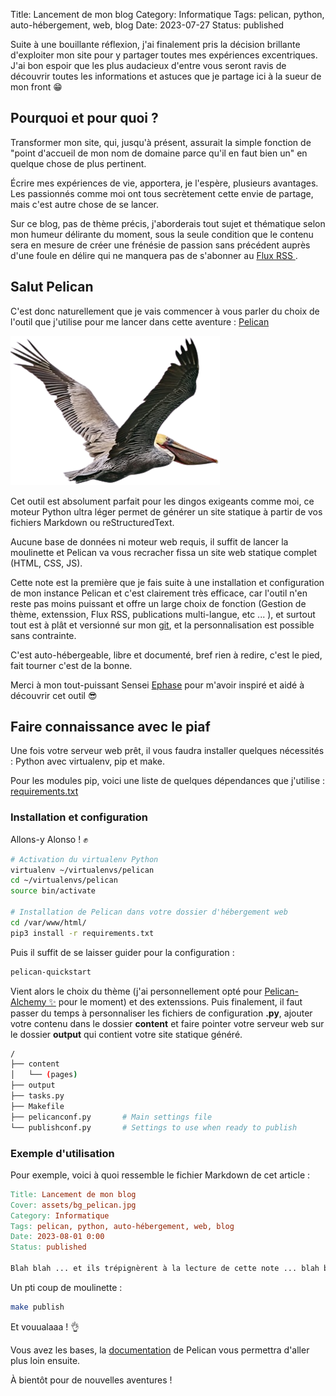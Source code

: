 Title: Lancement de mon blog
Category: Informatique
Tags: pelican, python, auto-hébergement, web, blog
Date: 2023-07-27
Status: published

Suite à une bouillante réflexion, j'ai finalement pris la décision brillante d'exploiter mon site pour y partager toutes mes expériences excentriques.
J'ai bon espoir que les plus audacieux d'entre vous seront ravis de découvrir toutes les informations et astuces que je partage ici à la sueur de mon front 😁

## Pourquoi et pour quoi ?

Transformer mon site, qui, jusqu'à présent, assurait la simple fonction de "point d'accueil de mon nom de domaine parce qu'il en faut bien un" en quelque chose de plus pertinent.

Écrire mes expériences de vie, apportera, je l'espère, plusieurs avantages. Les passionnés comme moi ont tous secrètement cette envie de partage, mais c'est autre chose de se lancer.

Sur ce blog, pas de thème précis, j'aborderais tout sujet et thématique selon mon humeur délirante du moment, sous la seule condition que le contenu sera en mesure de créer une frénésie de passion sans précédent auprès d'une foule en délire qui ne manquera pas de s'abonner au [Flux RSS <i class="fa fa-rss"></i>](https://heuzef.com/feeds/all.atom.xml).

## Salut Pelican

C'est donc naturellement que je vais commencer à vous parler du choix de l'outil que j'utilise pour me lancer dans cette aventure : [Pelican](https://getpelican.com)

![Pelican](../../assets/pelican.png)

Cet outil est absolument parfait pour les dingos exigeants comme moi, ce moteur Python ultra léger permet de générer un site statique à partir de vos fichiers Markdown ou reStructuredText.

Aucune base de données ni moteur web requis, il suffit de lancer la moulinette et Pelican va vous recracher fissa un site web statique complet (HTML, CSS, JS).

Cette note est la première que je fais suite à une installation et configuration de mon instance Pelican et c'est clairement très efficace, car l'outil n'en reste pas moins puissant et offre un large choix de fonction (Gestion de thème, extenssion, Flux RSS, publications multi-langue, etc ... ), et surtout tout est à plât et versionné sur mon [git](https://git.heuzef.com/heuzef/heuzef_com), et la personnalisation est possible sans contrainte.

C'est auto-hébergeable, libre et documenté, bref rien à redire, c'est le pied, fait tourner c'est de la bonne.

Merci à mon tout-puissant Sensei [Ephase](https://xieme-art.org) pour m'avoir inspiré et aidé à découvrir cet outil 😎

## Faire connaissance avec le piaf

Une fois votre serveur web prêt, il vous faudra installer quelques nécessités : Python avec virtualenv, pip et make.

Pour les modules pip, voici une liste de quelques dépendances que j'utilise : [<i class="fa fa-file"></i> requirements.txt](https://git.heuzef.com/heuzef/heuzef_com/src/branch/master/requirements.txt)

### Installation et configuration

Allons-y Alonso ! ✊

```bash
# Activation du virtualenv Python
virtualenv ~/virtualenvs/pelican
cd ~/virtualenvs/pelican
source bin/activate

# Installation de Pelican dans votre dossier d'hébergement web
cd /var/www/html/
pip3 install -r requirements.txt
```

Puis il suffit de se laisser guider pour la configuration :

```bash
pelican-quickstart
```

Vient alors le choix du thème (j'ai personnellement opté pour [Pelican-Alchemy ✨](https://github.com/nairobilug/pelican-alchemy) pour le moment) et des extenssions.
Puis finalement, il faut passer du temps à personnaliser les fichiers de configuration **.py**, ajouter votre contenu dans le dossier **content** et faire pointer votre serveur web sur le dossier **output** qui contient votre site statique généré.

```bash
/
├── content
│   └── (pages)
├── output
├── tasks.py
├── Makefile
├── pelicanconf.py       # Main settings file
└── publishconf.py       # Settings to use when ready to publish
```

### Exemple d'utilisation

Pour exemple, voici à quoi ressemble le fichier Markdown de cet article :

```Makefile
Title: Lancement de mon blog
Cover: assets/bg_pelican.jpg
Category: Informatique
Tags: pelican, python, auto-hébergement, web, blog
Date: 2023-08-01 0:00
Status: published

Blah blah ... et ils trépignèrent à la lecture de cette note ... blah blah !
```
Un pti coup de moulinette :

```bash
make publish
```

Et vouualaaa ! 👌

Vous avez les bases, la [documentation](https://docs.getpelican.com) de Pelican vous permettra d'aller plus loin ensuite.

À bientôt pour de nouvelles aventures !
